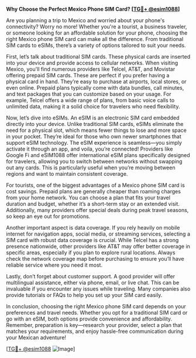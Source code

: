 **Why Choose the Perfect Mexico Phone SIM Card? [[TG💪+ @esim1088](https://t.me/s/esim1088)]**

Are you planning a trip to Mexico and worried about your phone's connectivity? Worry no more! Whether you're a tourist, a business traveler, or someone looking for an affordable solution for your phone, choosing the right Mexico phone SIM card can make all the difference. From traditional SIM cards to eSIMs, there’s a variety of options tailored to suit your needs.

First, let’s talk about traditional SIM cards. These physical cards are inserted into your device and provide access to cellular networks. When visiting Mexico, you'll find numerous providers like Telcel, AT&T, and Movistar offering prepaid SIM cards. These are perfect if you prefer having a physical card in hand. They’re easy to purchase at airports, local stores, or even online. Prepaid plans typically come with data bundles, call minutes, and text packages that you can customize based on your usage. For example, Telcel offers a wide range of plans, from basic voice calls to unlimited data, making it a solid choice for travelers who need flexibility.

Now, let’s dive into eSIMs. An eSIM is an electronic SIM card embedded directly into your device. Unlike traditional SIM cards, eSIMs eliminate the need for a physical slot, which means fewer things to lose and more space in your pocket. They’re ideal for those who own newer smartphones that support eSIM technology. The eSIM experience is seamless—you simply activate it through an app, and voila, you’re connected! Providers like Google Fi and eSIM1088 offer international eSIM plans specifically designed for travelers, allowing you to switch between networks without swapping out any cards. This is particularly useful when you’re moving between regions and want to maintain consistent coverage.

For tourists, one of the biggest advantages of a Mexico phone SIM card is cost savings. Prepaid plans are generally cheaper than roaming charges from your home network. You can choose a plan that fits your travel duration and budget, whether it’s a short-term stay or an extended visit. Additionally, many providers offer special deals during peak travel seasons, so keep an eye out for promotions.

Another important aspect is data coverage. If you rely heavily on mobile internet for navigation apps, social media, or streaming services, selecting a SIM card with robust data coverage is crucial. While Telcel has a strong presence nationwide, other providers like AT&T may offer better coverage in specific areas, especially if you plan to explore rural locations. Always check the network coverage map before purchasing to ensure you’ll have reliable service where you need it most.

Lastly, don’t forget about customer support. A good provider will offer multilingual assistance, either via phone, email, or live chat. This can be invaluable if you encounter any issues while traveling. Many companies also provide tutorials or FAQs to help you set up your SIM card easily.

In conclusion, choosing the right Mexico phone SIM card depends on your preferences and travel needs. Whether you opt for a traditional SIM card or go with an eSIM, both options provide convenience and affordability. Remember, preparation is key—research your provider, select a plan that matches your requirements, and enjoy hassle-free communication during your Mexican adventure! 

[[TG💪+ @esim1088](https://t.me/s/esim1088) ![Image](https://i.postimg.cc/Y0z9fWf4/image.png)]
